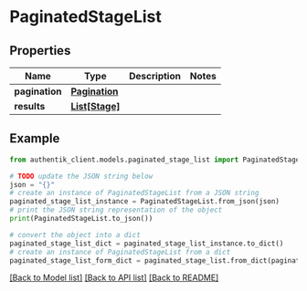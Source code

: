# PaginatedStageList


## Properties

Name | Type | Description | Notes
------------ | ------------- | ------------- | -------------
**pagination** | [**Pagination**](Pagination.md) |  | 
**results** | [**List[Stage]**](Stage.md) |  | 

## Example

```python
from authentik_client.models.paginated_stage_list import PaginatedStageList

# TODO update the JSON string below
json = "{}"
# create an instance of PaginatedStageList from a JSON string
paginated_stage_list_instance = PaginatedStageList.from_json(json)
# print the JSON string representation of the object
print(PaginatedStageList.to_json())

# convert the object into a dict
paginated_stage_list_dict = paginated_stage_list_instance.to_dict()
# create an instance of PaginatedStageList from a dict
paginated_stage_list_form_dict = paginated_stage_list.from_dict(paginated_stage_list_dict)
```
[[Back to Model list]](../README.md#documentation-for-models) [[Back to API list]](../README.md#documentation-for-api-endpoints) [[Back to README]](../README.md)


